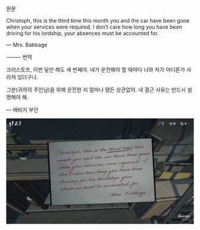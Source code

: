 원문

Christoph, this is the third time this month you and the car have been gone when your services were required.
I don’t care how long you have been driving for his lordship, your absences must be accounted for.

— Mrs. Babbage
 
⸻
번역

크리스토프, 이번 달만 해도 세 번째야.
네가 운전해야 할 때마다 너와 차가 어디론가 사라져 있더구나.

그분(귀하의 주인님)을 위해 운전한 지 얼마나 됐든 상관없어.
네 결근 사유는 반드시 설명해야 해.

— 배비지 부인

![IMG_1806.JPG](images/IMG_1806.JPG)
